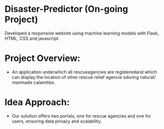 # Disaster-Predictor (On-going Project)
Developed a responsive website using machine learning models with Flask, HTML, CSS and javascript.
# Project Overview:
* An application underwhich all rescueagencies are registeredand which can display the location of other rescue relief agencie sduring natural/ manmade calamities.

# Idea Approach:
* Our solution offers two portals, one for rescue agencies and one for users, ensuring data privacy and scalability.
